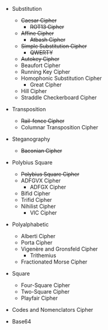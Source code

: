 * Substitution
  * ~~Caesar Cipher~~
    * ~~ROT13 Cipher~~
  * ~~Affine Cipher~~
    * ~~Atbash Cipher~~
  * ~~Simple Substitution Cipher~~
    * ~~QWERTY~~
  * ~~Autokey Cipher~~
  * Beaufort Cipher
  * Running Key Cipher
  * Homophonic Substitution Cipher
    * Great Cipher
  * Hill Cipher
  * Straddle Checkerboard Cipher

* Transposition
  * ~~Rail-fence Cipher~~
  * Columnar Transposition Cipher

* Steganography
  * ~~Baconian Cipher~~

* Polybius Square
  * ~~Polybius Square Cipher~~
  * ADFGVX Cipher
    * ADFGX Cipher
  * Bifid Cipher
  * Trifid Cipher
  * Nihilist Cipher
    * VIC Cipher

* Polyalphabetic
  * Alberti Cipher 
  * Porta Cipher
  * Vigenère and Gronsfeld Cipher
    * Trithemius
  * Fractionated Morse Cipher

* Square
  * Four-Square Cipher
  * Two-Square Cipher
  * Playfair Cipher


* Codes and Nomenclators Cipher
* Base64
